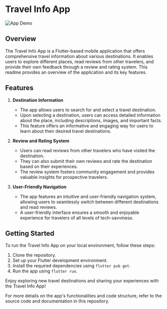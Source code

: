 # Travel Info App

![App Demo](demo.gif)

## Overview

The Travel Info App is a Flutter-based mobile application that offers comprehensive travel information about various destinations. It enables users to explore different places, read reviews from other travelers, and provide their own feedback through a review and rating system. This readme provides an overview of the application and its key features.

## Features

1. **Destination Information**
   - The app allows users to search for and select a travel destination.
   - Upon selecting a destination, users can access detailed information about the place, including descriptions, images, and important facts.
   - This feature offers an informative and engaging way for users to learn about their desired travel destinations.

2. **Review and Rating System**
   - Users can read reviews from other travelers who have visited the destination.
   - They can also submit their own reviews and rate the destination based on their experiences.
   - The review system fosters community engagement and provides valuable insights for prospective travelers.

3. **User-Friendly Navigation**
   - The app features an intuitive and user-friendly navigation system, allowing users to seamlessly switch between different destinations and read reviews.
   - A user-friendly interface ensures a smooth and enjoyable experience for travelers of all levels of tech-savviness.

## Getting Started

To run the Travel Info App on your local environment, follow these steps:

1. Clone the repository.
2. Set up your Flutter development environment.
3. Install the required dependencies using `flutter pub get`.
4. Run the app using `flutter run`.

Enjoy exploring new travel destinations and sharing your experiences with the Travel Info App!

For more details on the app's functionalities and code structure, refer to the source code and documentation in this repository.

